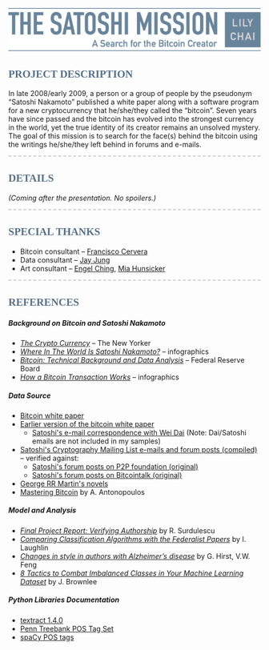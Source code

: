 ![alt text](images/title.png "The Satoshi Mission")

<h2><font face="DIN Condensed" color=#567089> PROJECT DESCRIPTION</font></h2>

In late 2008/early 2009, a person or a group of people by the pseudonym “Satoshi Nakamoto” published a white paper along with a software program for a new cryptocurrency that he/she/they called the “bitcoin”. Seven years have since passed and the bitcoin has evolved into the strongest currency in the world, yet the true identity of its creator remains an unsolved mystery. The goal of this mission is to search for the face(s) behind the bitcoin using the writings he/she/they left behind in forums and e-mails.

<hr style='background-color: #fff; border-top: 2px dashed #CCCCCC;'>
<h2><font face="DIN Condensed" color=#567089> DETAILS</font></h2>

*(Coming after the presentation. No spoilers.)*

<hr style='background-color: #fff; border-top: 2px dashed #CCCCCC;'>
<h2><font face="DIN Condensed" color=#567089> SPECIAL THANKS</font></h2>

* Bitcoin consultant – [Francisco Cervera](https://www.linkedin.com/in/cerverafco)
* Data consultant – [Jay Jung](https://www.linkedin.com/in/jayjung0)
* Art consultant – [Engel Ching](https://www.linkedin.com/in/engelching), [Mia Hunsicker](https://www.linkedin.com/in/miahunsicker)

<hr style='background-color: #fff; border-top: 2px dashed #CCCCCC;'>
<h2><font face="DIN Condensed" color=#567089> REFERENCES</font></h2>

##### Background on Bitcoin and Satoshi Nakamoto

* [*The Crypto Currency*](http://www.newyorker.com/magazine/2011/10/10/the-crypto-currency) – The New Yorker
* [*Where In The World Is Satoshi Nakamoto?*](http://chartgirl.com/wordpress/wp-content/uploads/2013/05/SATOSHI_large.jpg) – infographics
* [*Bitcoin: Technical Background and Data Analysis*](http://www.federalreserve.gov/econresdata/feds/2014/files/2014104pap.pdf) –  Federal Reserve Board
* [*How a Bitcoin Transaction Works*](http://visual.ly/bitcoin-infographic) – infographics


##### Data Source

* [Bitcoin white paper](https://bitcoin.org/bitcoin.pdf)
* [Earlier version of the bitcoin white paper](http://www.gwern.net/docs/20081003-nakamoto-bitcoindraft.pdf)
    * [Satoshi's e-mail correspondence with Wei Dai](http://www.gwern.net/docs/2008-nakamoto#emails) (Note: Dai/Satoshi emails are not included in my samples)
* [Satoshi's Cryptography Mailing List e-mails and forum posts (compiled)](http://satoshi.nakamotoinstitute.org) – verified against:
    * [Satoshi's forum posts on P2P foundation (original)](http://p2pfoundation.ning.com/forum/topics/bitcoin-open-source?id=2003008%3ATopic%3A9402&page=1#comments)
    * [Satoshi's forum posts on Bitcointalk (original)](https://bitcointalk.org/index.php?action=profile;u=3;sa=showPosts)
* [George RR Martin's novels](https://openlibrary.org/search?q=george+rr+martin)
* [Mastering Bitcoin](https://github.com/bitcoinbook/bitcoinbook) by A. Antonopoulos


##### Model and Analysis

* [*Final Project Report: Verifying Authorship*](www.sonic.net/~surdules/courses/cs391l/final/report.pdf) by R. Surdulescu
* [*Comparing Classification Algorithms with the Federalist Papers*](https://github.com/lemonlaug/federalists/blob/master/Federalists.ipynb) by I. Laughlin
* [*Changes in style in authors with Alzheimer’s disease*](http://www.cs.toronto.edu/~weifeng/papers/Hirst%2BFeng-2012-english-study-authorship.pdf) by G. Hirst, V.W. Feng
* [*8 Tactics to Combat Imbalanced Classes in Your Machine Learning Dataset*](http://machinelearningmastery.com/tactics-to-combat-imbalanced-classes-in-your-machine-learning-dataset/) by J. Brownlee


##### Python Libraries Documentation

* [textract 1.4.0](https://media.readthedocs.org/pdf/textract/latest/textract.pdf)
* [Penn Treebank POS Tag Set](https://www.eecis.udel.edu/~vijay/cis889/ie/pos-set.pdf)
* [spaCy POS tags](http://universaldependencies.org/da/pos/all.html)
